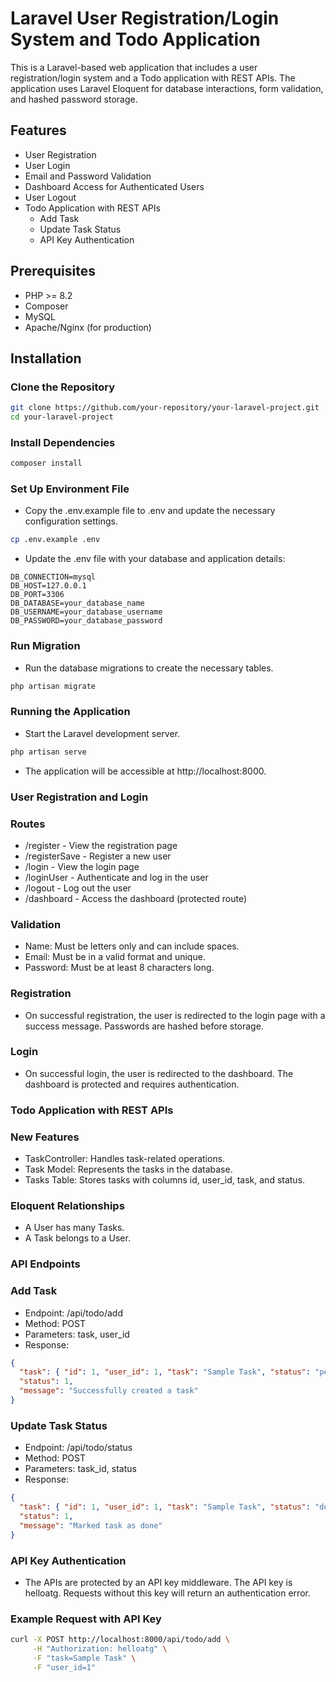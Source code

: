 # Laravel User Registration/Login System and Todo Application

This is a Laravel-based web application that includes a user registration/login system and a Todo application with REST APIs. The application uses Laravel Eloquent for database interactions, form validation, and hashed password storage.

## Features

- User Registration
- User Login
- Email and Password Validation
- Dashboard Access for Authenticated Users
- User Logout
- Todo Application with REST APIs
  - Add Task
  - Update Task Status
  - API Key Authentication

## Prerequisites

- PHP >= 8.2
- Composer
- MySQL
- Apache/Nginx (for production)

## Installation

### Clone the Repository

```bash
git clone https://github.com/your-repository/your-laravel-project.git
cd your-laravel-project
```
### Install Dependencies

```bash
composer install
```

### Set Up Environment File
- Copy the .env.example file to .env and update the necessary configuration settings.

```bash
cp .env.example .env
```
- Update the .env file with your database and application details:

```dotenv
DB_CONNECTION=mysql
DB_HOST=127.0.0.1
DB_PORT=3306
DB_DATABASE=your_database_name
DB_USERNAME=your_database_username
DB_PASSWORD=your_database_password
```

### Run Migration
- Run the database migrations to create the necessary tables.
```bash
php artisan migrate
```

### Running the Application

- Start the Laravel development server.
  
```bash
php artisan serve
```
- The application will be accessible at http://localhost:8000.

### User Registration and Login
### Routes

- /register - View the registration page
- /registerSave - Register a new user
- /login - View the login page
- /loginUser - Authenticate and log in the user
- /logout - Log out the user
- /dashboard - Access the dashboard (protected route)

### Validation
- Name: Must be letters only and can include spaces.
- Email: Must be in a valid format and unique.
- Password: Must be at least 8 characters long.

### Registration
- On successful registration, the user is redirected to the login page with a success message. Passwords are hashed before storage.

### Login
- On successful login, the user is redirected to the dashboard. The dashboard is protected and requires authentication.

### Todo Application with REST APIs
### New Features
- TaskController: Handles task-related operations.
- Task Model: Represents the tasks in the database.
- Tasks Table: Stores tasks with columns id, user_id, task, and status.

### Eloquent Relationships
- A User has many Tasks.
- A Task belongs to a User.

### API Endpoints
### Add Task
- Endpoint: /api/todo/add
- Method: POST
- Parameters: task, user_id
- Response:
```json
{
  "task": { "id": 1, "user_id": 1, "task": "Sample Task", "status": "pending" },
  "status": 1,
  "message": "Successfully created a task"
}

```

### Update Task Status
- Endpoint: /api/todo/status
- Method: POST
- Parameters: task_id, status
- Response:
```json
{
  "task": { "id": 1, "user_id": 1, "task": "Sample Task", "status": "done" },
  "status": 1,
  "message": "Marked task as done"
}

```

### API Key Authentication
- The APIs are protected by an API key middleware. The API key is helloatg. Requests without this key will return an authentication error.
  
### Example Request with API Key
```bash
curl -X POST http://localhost:8000/api/todo/add \
     -H "Authorization: helloatg" \
     -F "task=Sample Task" \
     -F "user_id=1"
```
